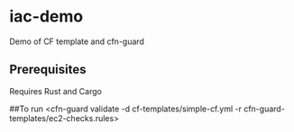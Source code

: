 # iac-demo
Demo of CF template and cfn-guard

## Prerequisites
Requires Rust and Cargo

<brew install cloudformation-guard>

##To run
<cfn-guard validate -d cf-templates/simple-cf.yml -r cfn-guard-templates/ec2-checks.rules>
